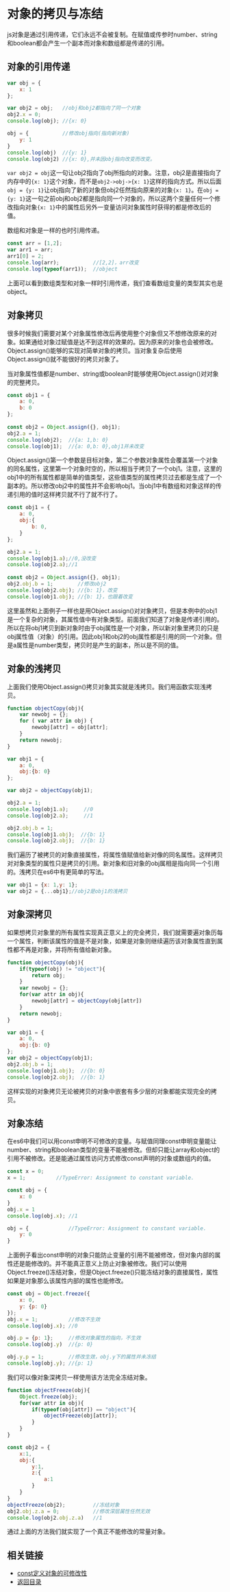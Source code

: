 # 对象的拷贝与冻结
js对象是通过引用传递，它们永远不会被复制。在赋值或传参时number、string和boolean都会产生一个副本而对象和数组都是传递的引用。
## 对象的引用传递
```javascript
var obj = {
    x: 1
};

var obj2 = obj;   //obj和obj2都指向了同一个对象
obj2.x = 0;
console.log(obj); //{x: 0}

obj = {           //修改obj指向(指向新对象)
    y: 1
}
console.log(obj)  //{y: 1}
console.log(obj2) //{x: 0},并未因obj指向改变而改变。
```
`var obj2 = obj`这一句让obj2指向了obj所指向的对象。注意，obj2是直接指向了内存中的`{x: 1}`这个对象，而不是`obj2->obj->{x: 1}`这样的指向方式。所以后面`obj = {y: 1}`让obj指向了新的对象但obj2任然指向原来的对象`{x: 1}`。在`obj = {y: 1}`这一句之前obj和obj2都是指向同一个对象的，所以这两个变量任何一个修改指向对象`{x: 1}`中的属性后另外一变量访问对象属性时获得的都是修改后的值。

数组和对象是一样的也时引用传递。
```javascript
const arr = [1,2];
var arr1 = arr;
arr1[0] = 2;
console.log(arr);           //[2,2]，arr改变
console.log(typeof(arr1));  //object
```
上面可以看到数组类型和对象一样时引用传递，我们查看数组变量的类型其实也是object。

## 对象拷贝
很多时候我们需要对某个对象属性修改后再使用整个对象但又不想修改原来的对象。如果通给对象过赋值是达不到这样的效果的。因为原来的对象也会被修改。Object.assign()能够的实现对简单对象的拷贝。当对象复杂后使用Object.assign()就不能很好的拷贝对象了。

当对象属性值都是number、string或boolean时能够使用Object.assign()对对象的完整拷贝。
```javascript
const obj1 = {
    a: 0,
    b: 0
};
  
const obj2 = Object.assign({}, obj1);
obj2.a = 1;
console.log(obj2);  //{a: 1,b: 0}
console.log(obj1);  //{a: 0,b: 0},obj1并未改变
```
Object.assign()第一个参数是目标对象，第二个参数对象属性会覆盖第一个对象的同名属性，这里第一个对象时空的，所以相当于拷贝了一个obj1。注意，这里的obj1中的所有属性都是简单的值类型，这些值类型的属性拷贝过去都是生成了一个副本的。所以修改obj2中的属性并不会影响obj1。当obj1中有数组和对象这样的传递引用的值时这样拷贝就不行了就不行了。
```javascript
const obj1 = {
    a: 0,
    obj:{
        b: 0,
    }
};

obj2.a = 1;
console.log(obj1.a);//0,没改变
console.log(obj2.a);//1
  
const obj2 = Object.assign({}, obj1);
obj2.obj.b = 1;        //修改obj2
console.log(obj2.obj); //{b: 1}，改变
console.log(obj1.obj); //{b: 1}，也跟着改变
```
这里虽然和上面例子一样也是用Object.assign()对对象拷贝，但是本例中的obj1是一个复杂的对象，其属性值中有对象类型。前面我们知道了对象是传递引用的。所以在将obj1拷贝到新对象时由于obj属性是一个对象，所以新对象里拷贝的只是obj属性值（对象）的引用。因此obj1和obj2的obj属性都是引用的同一个对象。但是a属性是number类型，拷贝时是产生的副本，所以是不同的值。

## 对象的浅拷贝
上面我们使用Object.assign()拷贝对象其实就是浅拷贝。我们用函数实现浅拷贝。
```javascript
function objectCopy(obj){
    var newobj = {};
    for ( var attr in obj) {
        newobj[attr] = obj[attr];
    }
    return newobj;
}

var obj1 = {
    a: 0,
    obj:{b: 0}
};

var obj2 = objectCopy(obj1);

obj2.a = 1;
console.log(obj1.a);     //0
console.log(obj2.a);     //1

obj2.obj.b = 1;
console.log(obj1.obj);  //{b: 1}
console.log(obj2.obj);  //{b: 1}
```
我们遍历了被拷贝的对象直接属性，将属性值赋值给新对像的同名属性。这样拷贝对对象类型的属性只是拷贝的引用。新对象和旧对象的obj属相是指向同一个引用的。浅拷贝在es6中有更简单的写法。
```javascript
var obj1 = {x: 1,y: 1};
var obj2 = {...obj1};//obj2是obj1的浅拷贝
```
## 对象深拷贝
如果想拷贝对象里的所有属性实现真正意义上的完全拷贝，我们就需要遍对象历每一个属性，判断该属性的值是不是对象，如果是对象则继续遍历该对象属性直到属性都不再是对象，并将所有值给新对象。
```javascript
function objectCopy(obj){
    if(typeof(obj) != "object"){
        return obj;
    }
    var newobj = {};
    for(var attr in obj){
        newobj[attr] = objectCopy(obj[attr])
    }
    return newobj;
}

var obj1 = {
    a: 0,
    obj:{b: 0}
};
var obj2 = objectCopy(obj1);
obj2.obj.b = 1;
console.log(obj1.obj);  //{b: 0}
console.log(obj2.obj);  //{b: 1}
```
这样实现的对象拷贝无论被拷贝的对象中嵌套有多少层的对象都能实现完全的拷贝。

## 对象冻结
在es6中我们可以用const申明不可修改的变量。与赋值同理const申明变量能让number、string和boolean类型的变量不能被修改。但却只能让array和object的引用不被修改。还是能通过属性访问方式修改const声明的对象或数组内的值。
```javascript
const x = 0;
x = 1;          //TypeError: Assignment to constant variable.
```
```javascript
const obj = {
    x: 0
}
obj.x = 1
console.log(obj.x); //1

obj = {             //TypeError: Assignment to constant variable.
    y: 0
}
```
上面例子看出const申明的对象只能防止变量的引用不能被修改，但对象内部的属性还是能修改的。并不能真正意义上防止对象被修改。我们可以使用Object.freeze()冻结对象，但是Object.freeze()只能冻结对象的直接属性，属性如果是对象那么该属性内部的属性也能修改。
```javascript
const obj = Object.freeze({
    x: 0,
    y: {p: 0}
});
obj.x = 1;          //修改不生效
console.log(obj.x); //0

obj.p = {p: 1};     //修改对象属性的指向，不生效
console.log(obj.y)  //{p: 0}

obj.y.p = 1;        //修改生效，obj.y下的属性并未冻结
console.log(obj.y); //{p: 1}
```
我们可以像对象深拷贝一样使用该方法完全冻结对象。
```javascript
function objectFreeze(obj){
    Object.freeze(obj);
    for(var attr in obj){
        if(typeof(obj[attr]) == "object"){
            objectFreeze(obj[attr]);
        }
    }
}

const obj2 = {
    x:1,
    obj:{
        y:1,
        z:{
            a:1
        }
    }
}
objectFreeze(obj2);         //冻结对象
obj2.obj.z.a = 0;           //修改深层属性任然无效
console.log(obj2.obj.z.a)   //1
```
通过上面的方法我们就实现了一个真正不能修改的常量对象。

## 相关链接
* [const定义对象的可修改性](/es6/const.md)
* [返回目录](/songshuangfei/front-end-note/)